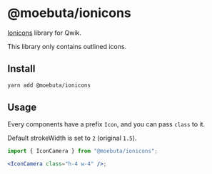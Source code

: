 # @moebuta/ionicons

[Ionicons](https://github.com/ionic-team/ionicons) library for Qwik.

This library only contains outlined icons.

## Install

```bash
yarn add @moebuta/ionicons
```

## Usage

Every components have a prefix `Icon`, and you can pass `class` to it.

Default strokeWidth is set to `2` (original `1.5`).

```jsx
import { IconCamera } from "@moebuta/ionicons";

<IconCamera class="h-4 w-4" />;
```
